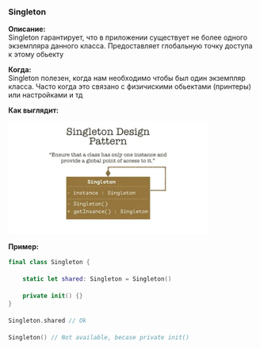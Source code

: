 ### Singleton

**Описание:** <br>
Singleton гарантирует, что в приложении существует не более одного экземпляра данного класса.
Предоставляет глобальную точку доступа к этому обьекту

**Когда:** <br>
Singleton полезен, когда нам необходимо чтобы был один экземпляр класса. Часто когда это связано с физичискими обьектами (принтеры) или настройками и тд

**Как выглядит:**

<img src="../Images/Singleton.webp" width="80%">

**Пример:**

```swift
final class Singleton {
    
    static let shared: Singleton = Singleton()
    
    private init() {}
}

Singleton.shared // Ok

Singleton() // Not available, becase private init()
```

